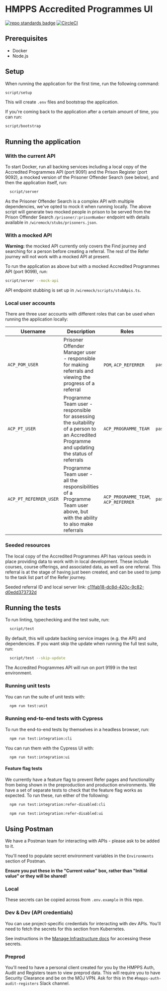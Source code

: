# HMPPS Accredited Programmes UI

[![repo standards badge](https://img.shields.io/badge/dynamic/json?color=blue&style=flat&logo=github&label=MoJ%20Compliant&query=%24.result&url=https%3A%2F%2Foperations-engineering-reports.cloud-platform.service.justice.gov.uk%2Fapi%2Fv1%2Fcompliant_public_repositories%2Fhmpps-accredited-programmes-ui)](https://operations-engineering-reports.cloud-platform.service.justice.gov.uk/public-github-repositories.html#hmpps-accredited-programmes-ui 'Link to report')
[![CircleCI](https://circleci.com/gh/ministryofjustice/hmpps-accredited-programmes-ui/tree/main.svg?style=svg)](https://circleci.com/gh/ministryofjustice/hmpps-accredited-programmes-ui)

## Prerequisites

- Docker
- Node.js

## Setup

When running the application for the first time, run the following command:

```bash
script/setup
```

This will create `.env` files and bootstrap the application.

If you're coming back to the application after a certain amount of time, you can run:

```bash
script/bootstrap
```

## Running the application

### With the current API

To start Docker, run all backing services including a local copy of the Accredited Programmes API (port 9091) and the Prison Register (port 9092), a mocked version of the Prisoner Offender Search (see below), and then the application itself, run:

```bash
  script/server
```

As the Prisoner Offender Search is a complex API with multiple dependencies, we've opted to mock it when running locally. The above script will generate two mocked people in prison to be served from the Prison Offender Search `/prisoner/:prisonNumber` endpoint with details available in `/wiremock/stubs/prisoners.json`.

### With a mocked API

**Warning:** the mocked API currently only covers the Find journey and searching for a person before creating a referral. The rest of the Refer journey will not work with a mocked API at present.

To run the application as above but with a mocked Accredited Programmes API (port 9099), run:

```bash
script/server --mock-api
```

API endpoint stubbing is set up in `/wiremock/scripts/stubApis.ts`.


### Local user accounts

There are three user accounts with different roles that can be used when running the application locally:

| Username | Description | Roles | Password |
| ---- | ---- | ---- | ---- |
| `ACP_POM_USER` | Prisoner Offender Manager user - responsible for making referrals and viewing the progress of a referral  | `POM`, `ACP_REFERRER` | `password123456` |
| `ACP_PT_USER`  | Programme Team user - responsible for assessing the suitability of a person to an Accredited Programme and updating the status of referrals | `ACP_PROGRAMME_TEAM` | `password123456` |
| `ACP_PT_REFERRER_USER` | Programme Team user - all the responsibilities of a Programme Team user above, but with the ability to also make referrals | `ACP_PROGRAMME_TEAM`, `ACP_REFERRER` | `password123456` |

### Seeded resources

The local copy of the Accredited Programmes API has various seeds in place providing data to work with in local development. These include courses, course offerings, and associated data, as well as one referral. This referral is at the stage of having just been created, and can be used to jump to the task list part of the Refer journey.

Seeded referral ID and local server link: [c11fab18-dc8d-420c-9c82-d0edd373732d](http://localhost:3000/refer/new/referrals/c11fab18-dc8d-420c-9c82-d0edd373732d)

## Running the tests

To run linting, typechecking and the test suite, run:

```bash
  script/test
```

By default, this will update backing service images (e.g. the API) and
dependencies. If you want skip the update when running the full test suite, run:

```bash
  script/test --skip-update
```

The Accredited Programmes API will run on port 9199 in the test environment.

### Running unit tests

You can run the suite of unit tests with:

```bash
  npm run test:unit
```

### Running end-to-end tests with Cypress

To run the end-to-end tests by themselves in a headless browser, run:

```bash
  npm run test:integration:cli
```

You can run them with the Cypress UI with:

```bash
  npm run test:integration:ui
```

#### Feature flag tests

We currently have a feature flag to prevent Refer pages and functionality from
being shown in the preproduction and production environments. We have a set of
separate tests to check that the feature flag works as expected. To run these,
run either of the following:

```bash
  npm run test:integration:refer-disabled:cli
```

```bash
  npm run test:integration:refer-disabled:ui
```

## Using Postman

We have a Postman team for interacting with APIs - please ask to be added to it.

You'll need to populate secret environment variables in the `Environments`
section of Postman.

**Ensure you put these in the "Current value" box, rather than "Initial value"
or they will be shared!**

### Local

These secrets can be copied across from `.env.example` in this repo.

### Dev & Dev (API credentials)

You can use project-specific credentials for interacting with dev APIs. You'll
need to fetch the secrets for this section from Kubernetes.

See instructions in the [Manage Infrastructure
docs](./doc/how-to/manage-infrastructure.md#viewing-an-individual-set-of-secrets)
for accessing these secrets.

### Preprod

You'll need to have a personal client created for you by the HMPPS Auth, Audit
and Registers team to view preprod data. This will require you to have Security
Clearance and be on the MOJ VPN. Ask for this in the
`#hmpps-auth-audit-registers` Slack channel.
